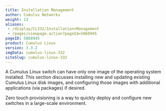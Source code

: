 ```yaml
---
title: Installation Management
author: Cumulus Networks
weight: 13
aliases:
 - /display/CL332/Installation+Management
 - /pages/viewpage.action?pageId=5868945
pageID: 5868945
product: Cumulus Linux
version: 3.3.2
imgData: cumulus-linux-332
siteSlug: cumulus-linux-332
---
```

A Cumulus Linux switch can have only one image of the operating system
installed. This section discusses installing new and updating existing
Cumulus Linux disk images, and configuring those images with additional
applications (via packages) if desired.

Zero touch provisioning is a way to quickly deploy and configure new
switches in a large-scale environment.

<article id="html-search-results" class="ht-content" style="display: none;">

</article>

<footer id="ht-footer">

</footer>
